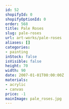 ```yaml
---
id: 52
shopifyId: 0
shopifyOptionId: 0
order: 568
title: Pale Roses
slug: pale-roses
url: art-works/pale-roses
aliases: []
categories:
- painting
inStock: false
isVisible: false
height: 70
width: 90
date: 2007-01-01T00:00:00Z
materials:
- acrylic
- canvas
price: -1
mainImage: pale_roses.jpg
---
```

